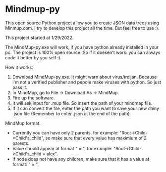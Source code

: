 # Mindmup-py
This open source Python project allow you to create JSON data trees using Minmup.com. I try to develop this project all the time. But feel free to use :).

This project started at 1/29/2022.

The MindMup-py.exe will work, if you have python already installed in your pc.
The project is 100% open source. So if it doesen't work: you can always code it better by you self :).

How it works:

1. Download MindMup-py.exe. It might warn about virus/troijan. Because i'm not a verified publisher and pepole make viruses with python. So just pass it.
2. In MindMup, go to File -> Download As -> MindMup.
3. Fire up the software.
4. It will ask input for .mup file. So insert the path of your mindmap file.
5. If it can convert the file, enter the path you want to save your new shiny .json file (Remember to enter <filename>.json at the end of the path).
  
 
MindMup format.
  - Currently you can have only 2 parents. for example: "Root->Child->Child's_child", so make sure that every value has maximium of 2 parents.
  - Value should appear at format "<key> = <value>", for example: "Root->Child->Child's_child = alex".
  - If node does not have any children, make sure that it has a value at format: "<key> = <data>",
